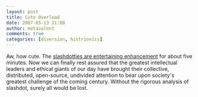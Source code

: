 ```yaml
---
layout: post
title: Cute Overload
date: 2007-05-13 21:00
author: metavalent
comments: true
categories: [diversion, histrionics]
---
```

Aw, how cute. The <a href="https://science.slashdot.org/article.pl?sid=07/05/14/0020234&amp;from=rss">slashdotties are entertaining enhancement</a> for about five minutes. Now we can finally rest assured that the greatest intellectual leaders and ethical giants of our day have brought their collective, distributed, open-source, undivided attention to bear upon society's greatest challenge of the coming century. Without the rigorous analysis of slashdot, surely all would be lost.
